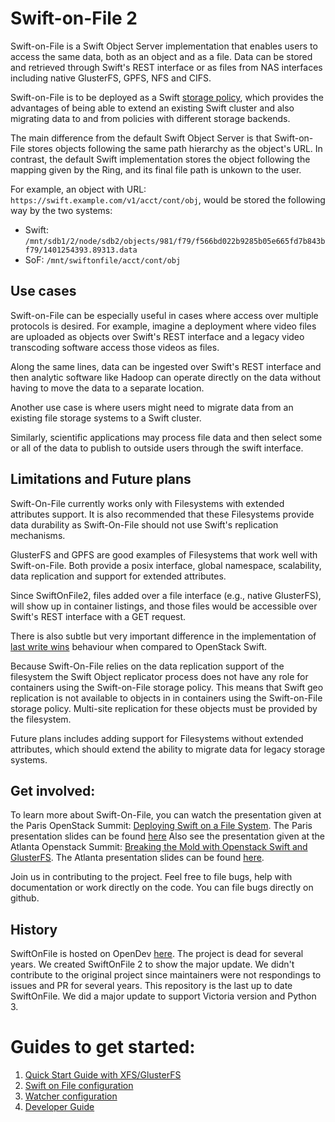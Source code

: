 # Swift-on-File 2

Swift-on-File is a Swift Object Server implementation that enables users to
access the same data, both as an object and as a file. Data can be stored and
retrieved through Swift's REST interface or as files from NAS interfaces
including native GlusterFS, GPFS, NFS and CIFS.

Swift-on-File is to be deployed as a Swift [storage policy](http://docs.openstack.org/developer/swift/overview_policies.html),
which provides the advantages of being able to extend an existing Swift cluster
and also migrating data to and from policies with different storage backends.

The main difference from the default Swift Object Server is that Swift-on-File
stores objects following the same path hierarchy as the object's URL. In contrast,
the default Swift implementation stores the object following the mapping given
by the Ring, and its final file path is unkown to the user.

For example, an object with URL: `https://swift.example.com/v1/acct/cont/obj`,
would be stored the following way by the two systems:
* Swift: `/mnt/sdb1/2/node/sdb2/objects/981/f79/f566bd022b9285b05e665fd7b843bf79/1401254393.89313.data`
* SoF: `/mnt/swiftonfile/acct/cont/obj`

## Use cases
Swift-on-File can be especially useful in cases where access over multiple
protocols is desired. For example, imagine a deployment where video files
are uploaded as objects over Swift's REST interface and a legacy video transcoding
software access those videos as files.

Along the same lines, data can be ingested over Swift's REST interface and then
analytic software like Hadoop can operate directly on the data without having to
move the data to a separate location.

Another use case is where users might need to migrate data from an existing file
storage systems to a Swift cluster.

Similarly, scientific applications may process file data and then select some or all
of the data to publish to outside users through the swift interface.

## Limitations and Future plans
Swift-On-File currently works only with Filesystems with extended attributes
support. It is also recommended that these Filesystems provide data durability
as Swift-On-File should not use Swift's replication mechanisms. 

GlusterFS and GPFS are good examples of Filesystems that work well with Swift-on-File.
Both provide a posix interface, global namespace, scalability, data replication
and support for extended attributes.

Since SwiftOnFile2, files added over a file interface (e.g., native GlusterFS), will show
up in container listings, and those files would be accessible over Swift's REST
interface with a GET request.

There is also subtle but very important difference in the implementation of
[last write wins](doc/markdown/last_write_wins.md) behaviour when compared to
OpenStack Swift.

Because Swift-On-File relies on the data replication support of the filesystem the Swift
Object replicator process does not have any role for containers using the Swift-on-File
storage policy. This means that Swift geo replication is not available to objects in
in containers using the Swift-on-File storage policy. Multi-site replication for these
objects must be provided by the filesystem.

Future plans includes adding support for Filesystems without extended attributes,
which should extend the ability to migrate data for legacy storage systems.
 
## Get involved:
To learn more about Swift-On-File, you can watch the presentation given at
the Paris OpenStack Summit: [Deploying Swift on a File System](http://youtu.be/vPn2uZF4yWo).
The Paris presentation slides can be found [here](https://github.com/thiagol11/openstack-fall-summit-2014)
Also see the presentation given at the Atlanta Openstack Summit: [Breaking the Mold with Openstack Swift and GlusterFS](http://youtu.be/pSWdzjA8WuA).
The Atlanta presentation slides can be found [here](http://lpabon.github.io/openstack-summit-2014).

Join us in contributing to the project. Feel free to file bugs, help with documentation
or work directly on the code. You can file bugs directly on github.

## History
SwiftOnFile is hosted on OpenDev [here](https://opendev.org/x/swiftonfile).
The project is dead for several years. We created SwiftOnFile 2 to show the major update.
We didn't contribute to the original project since maintainers were not respondings to issues and PR for
several years.
This repository is the last up to date SwiftOnFile. We did a major update to support Victoria version
and Python 3.

# Guides to get started:
1. [Quick Start Guide with XFS/GlusterFS](doc/markdown/quick_start_guide.md)
2. [Swift on File configuration](doc/markdown/sof_configuration.md)
3. [Watcher configuration](doc/markdown/watcher_configuration.md)
4. [Developer Guide](doc/markdown/dev_guide.md)
